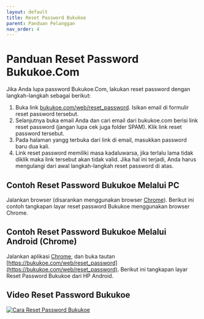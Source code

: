 ```yaml
---
layout: default
title: Reset Password Bukukoe
parent: Panduan Pelanggan 
nav_order: 4
---
```

# Panduan Reset Password Bukukoe.Com

Jika Anda lupa password Bukukoe.Com, lakukan reset password dengan langkah-langkah sebagai berikut:
1. Buka link [bukukoe.com/web/reset_password](https://bukukoe.com/web/reset_password). Isikan email di formulir reset password tersebut.
2. Selanjutnya buka email Anda dan cari email dari bukukoe.com berisi link reset password (jangan lupa cek juga folder SPAM). Klik link reset password tersebut. 
3. Pada halaman yangg terbuka dari link di email, masukkan password baru dua kali.
4. Link reset password memiliki masa kadaluwarsa, jika terlalu lama tidak diklik maka link tersebut akan tidak valid. Jika hal ini terjadi, Anda harus mengulangi dari awal langkah-langkah reset password di atas.

## Contoh Reset Password Bukukoe Melalui PC
Jalankan browser (disarankan menggunakan browser [Chrome](https://www.google.com/chrome/)). Berikut ini contoh tangkapan layar reset password Bukukoe menggunakan browser Chrome.


## Contoh Reset Password Bukukoe Melalui Android (Chrome)
Jalankan aplikasi [Chrome](https://play.google.com/store/apps/details?id=com.android.chrome&hl=en), dan buka tautan [https://bukukoe.com/web/reset_password](https://bukukoe.com/web/reset_password). Berikut ini tangkapan layar Reset Password Bukukoe dari HP Android.

## Video Reset Password Bukukoe
[![Cara Reset Password Bukukoe](https://img.youtube.com/vi/pyZKhynJhVY/0.jpg)](https://www.youtube.com/watch?v=pyZKhynJhVY)
